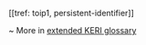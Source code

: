 [[tref: toip1, persistent-identifier]]

~ More in <a href="https://weboftrust.github.io/WOT-terms/docs/glossary/persistent-identifier">extended KERI glossary</a>